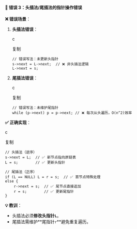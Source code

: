 #### 🔢 **错误 3：头插法/尾插法的指针操作错误**

**❌ 错误场景**：

1. **头插法错误**：

	c

	复制

	```
	// 错误写法：未更新头指针
	s->next = L->next;  // ❌ 非头插法逻辑
	L->next = s;
	```

2. **尾插法错误**：

	c

	复制

	```
	// 错误写法：未维护尾指针
	while (p->next) p = p->next; // ❌ 每次从头遍历，O(n^2)效率
	```

**✅ 正确实现**：

c

复制

```
// 头插法（逆序）
s->next = L;  // ✅ 新节点指向原链表
L = s;        // ✅ 更新头指针

// 尾插法（正序）
if (L == NULL) L = r = s;  // ✅ 首节点特殊处理
else {
    r->next = s;  // ✅ 尾节点直接追加
    r = s;        // ✅ 更新尾指针
}
```

**💡 教训**：

- 头插法必须**修改头指针`L`**。
- 尾插法需维护**尾指针`r`**避免重复遍历。